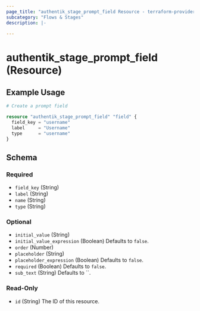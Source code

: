 ```yaml
---
page_title: "authentik_stage_prompt_field Resource - terraform-provider-authentik"
subcategory: "Flows & Stages"
description: |-
  
---
```


# authentik_stage_prompt_field (Resource)



## Example Usage

```terraform
# Create a prompt field

resource "authentik_stage_prompt_field" "field" {
  field_key = "username"
  label     = "Username"
  type      = "username"
}
```

<!-- schema generated by tfplugindocs -->
## Schema

### Required

- `field_key` (String)
- `label` (String)
- `name` (String)
- `type` (String)

### Optional

- `initial_value` (String)
- `initial_value_expression` (Boolean) Defaults to `false`.
- `order` (Number)
- `placeholder` (String)
- `placeholder_expression` (Boolean) Defaults to `false`.
- `required` (Boolean) Defaults to `false`.
- `sub_text` (String) Defaults to ``.

### Read-Only

- `id` (String) The ID of this resource.
